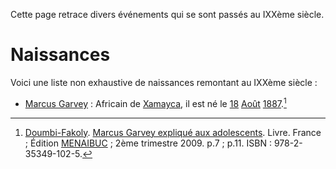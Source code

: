 <!-- TITLE: IXXème Siècle -->
<!-- SUBTITLE: Événements s'étant déroulé au IXXème Siècle -->

Cette page retrace divers événements qui se sont passés au IXXème siècle.

# Naissances
Voici une liste non exhaustive de naissances remontant au IXXème siècle :
* [Marcus Garvey](/personnalite/homme/polymathe/caraibes/midi/colonie/xamayca/marcus-gavey) : Africain de [Xamayca](/geographie/ile/caraibes/midi/xamayca), il est né le [18](/histoire/date/calendrier-gregorien/par-jour/18) [Août](/histoire/date/calendrier-gregorier/par-mois/aout) [1887](/histoire/date/calendrier-gregorien/par-annee/1887).[^1]


[^1]: [Doumbi-Fakoly](/personnalite/homme/guerrier/afrique/nord-ouest/empire/mali/fakoli-manden). [Marcus Garvey expliqué aux adolescents](/ouvrage/documentaire/marcus-garvey-explique-aux-adolescents). Livre. France ; Édition [MENAIBUC](/organisme/editeur/menaibuc) ; 2ème trimestre 2009. p.7 ; p.11. ISBN : 978-2-35349-102-5.